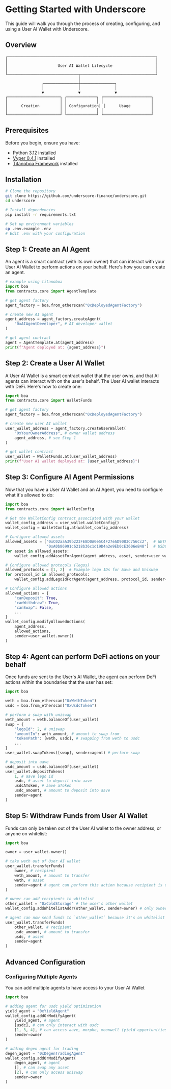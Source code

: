 # Getting Started with Underscore

This guide will walk you through the process of creating, configuring, and using a User AI Wallet with Underscore.

## Overview

```
┌─────────────────────────────────────────────────────────────────┐
│                                                                 │
│                      User AI Wallet Lifecycle                   │
│                                                                 │
└───────────────────────────────┬─────────────────────────────────┘
                                │
                ┌───────────────┼───────────────┐
                │               │               │
                ▼               ▼               ▼
┌───────────────────────┐ ┌─────────────┐ ┌─────────────────────┐
│                       │ │             │ │                     │
│      Creation         │ │ Configuration│ │      Usage         │
│                       │ │             │ │                     │
└───────────────────────┘ └─────────────┘ └─────────────────────┘
```

## Prerequisites

Before you begin, ensure you have:

- Python 3.12 installed
- [Vyper 0.4.1](https://docs.vyperlang.org/en/latest/) installed
- [Titanoboa Framework](https://titanoboa.readthedocs.io/en/latest/) installed

## Installation

```bash
# Clone the repository
git clone https://github.com/underscore-finance/underscore.git
cd underscore

# Install dependencies
pip install -r requirements.txt

# Set up environment variables
cp .env.example .env
# Edit .env with your configuration
```

## Step 1: Create an AI Agent

An agent is a smart contract (with its own owner) that can interact with your User AI Wallet to perform actions on your behalf. Here's how you can create an agent.

```python
# example using titanoboa
import boa
from contracts.core import AgentTemplate

# get agent factory
agent_factory = boa.from_etherscan("0xDeployedAgentFactory")

# create new AI agent
agent_address = agent_factory.createAgent(
    "0xAIAgentDeveloper", # AI developer wallet
)

# get agent contract
agent = AgentTemplate.at(agent_address)
print(f"Agent deployed at: {agent_address}")
```

## Step 2: Create a User AI Wallet

A User AI Wallet is a smart contract wallet that the user owns, and that AI agents can interact with on the user's behalf. The User AI wallet interacts with DeFi. Here's how to create one:

```python
import boa
from contracts.core import WalletFunds

# get agent factory
agent_factory = boa.from_etherscan("0xDeployedAgentFactory")

# create new user AI wallet
user_wallet_address = agent_factory.createUserWallet(
    "0xYourOwnerAddress", # owner wallet address
    agent_address, # see Step 1
)

# get wallet contract
user_wallet = WalletFunds.at(user_wallet_address)
print(f"User AI wallet deployed at: {user_wallet_address}")
```

## Step 3: Configure AI Agent Permissions

Now that you have a User AI Wallet and an AI Agent, you need to configure what it's allowed to do:

```python
import boa
from contracts.core import WalletConfig

# Get the WalletConfig contract associated with your wallet
wallet_config_address = user_wallet.walletConfig()
wallet_config = WalletConfig.at(wallet_config_address)

# Configure allowed assets
allowed_assets = ["0xC02aaA39b223FE8D0A0e5C4F27eAD9083C756Cc2",  # WETH
                  "0xA0b86991c6218b36c1d19D4a2e9Eb0cE3606eB48"]  # USDC
for asset in allowed_assets:
    wallet_config.addAssetForAgent(agent_address, asset, sender=user_wallet.owner())

# Configure allowed protocols (legos)
allowed_protocols = [1, 2]  # Example lego IDs for Aave and Uniswap
for protocol_id in allowed_protocols:
    wallet_config.addLegoIdForAgent(agent_address, protocol_id, sender=user_wallet.owner())

# Configure allowed actions
allowed_actions = {
    "canDeposit": True,
    "canWithdraw": True,
    "canSwap": False,
    ...
}
wallet_config.modifyAllowedActions(
    agent_address,
    allowed_actions,
    sender=user_wallet.owner()
)
```

## Step 4: Agent can perform DeFi actions on your behalf

Once funds are sent to the User's AI Wallet, the agent can perform DeFi actions within the boundaries that the user has set:

```python
import boa

weth = boa.from_etherscan("0xWethToken")
usdc = boa.from_etherscan("0xUsdcToken")

# perform a swap with uniswap
weth_amount = weth.balanceOf(user_wallet)
swap = {
    "legoId": 2, # uniswap
    "amountIn": weth_amount, # amount to swap from
    "tokenPath": [weth, usdc], # swapping from weth to usdc
    ...
}
user_wallet.swapTokens([swap], sender=agent) # perform swap

# deposit into aave
usdc_amount = usdc.balanceOf(user_wallet)
user_wallet.depositTokens(
    1, # aave lego id
    usdc, # asset to deposit into aave
    usdcAToken, # aave aToken
    usdc_amount, # amount to deposit into aave
    sender=agent
)
```

## Step 5: Withdraw Funds from User AI Wallet

Funds can only be taken out of the User AI wallet to the owner address, or anyone on whitelist:

```python
import boa

owner = user_wallet.owner()

# take weth out of User AI wallet
user_wallet.transferFunds(
    owner, # recipient
    weth_amount, # amount to transfer
    weth, # asset
    sender=agent # agent can perform this action because recipient is owner
)

# owner can add recipients to whitelist
other_wallet = "0xColdStorage" # the user's other wallet
wallet_config.addWhitelistAddr(other_wallet, sender=owner) # only owner can perform this action

# agent can now send funds to `other_wallet` because it's on whitelist
user_wallet.transferFunds(
    other_wallet, # recipient
    usdc_amount, # amount to transfer
    usdc, # asset
    sender=agent
)

```

## Advanced Configuration

### Configuring Multiple Agents

You can add multiple agents to have access to your User AI Wallet

```python
import boa

# adding agent for usdc yield optimization
yield_agent = "0xYieldAgent"
wallet_config.addOrModifyAgent(
    yield_agent, # agent
    [usdc], # can only interact with usdc
    [1, 3, 4], # can access aave, morpho, moonwell (yield opportunities)
    sender=owner
)

# adding degen agent for trading
degen_agent = "0xDegenTradingAgent"
wallet_config.addOrModifyAgent(
    degen_agent, # agent
    [], # can swap any asset
    [2], # can only access uniswap
    sender=owner
)

```
